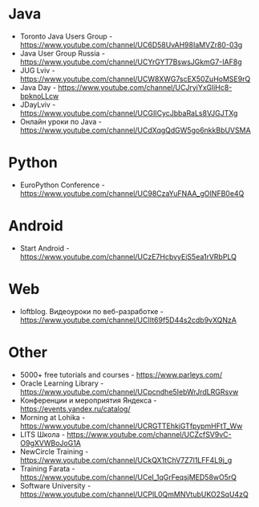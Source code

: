 Java
===

* Toronto Java Users Group - https://www.youtube.com/channel/UC6D58UvAH98IaMVZr80-03g
* Java User Group Russia - https://www.youtube.com/channel/UCYrGYT7BswsJGkmG7-IAF8g
* JUG Lviv - https://www.youtube.com/channel/UCW8XWG7scEX50ZuHoMSE9rQ
* Java Day - https://www.youtube.com/channel/UCJryiYxGliHc8-bpknoLLcw
* JDayLviv - https://www.youtube.com/channel/UCGIICycJbbaRaLs8VJGJTXg
* Онлайн уроки по Java - https://www.youtube.com/channel/UCdXqgQdGW5go6nkkBbUVSMA

Python
===

* EuroPython Conference - https://www.youtube.com/channel/UC98CzaYuFNAA_gOINFB0e4Q

Android
===

* Start Android - https://www.youtube.com/channel/UCzE7HcbvyEiS5ea1rVRbPLQ

Web
===

* loftblog. Видеоуроки по веб-разработке - https://www.youtube.com/channel/UCIIt69f5D44s2cdb9vXQNzA

Other
===

* 5000+ free tutorials and courses - https://www.parleys.com/
* Oracle Learning Library - https://www.youtube.com/channel/UCpcndhe5IebWrJrdLRGRsvw
* Конференции и мероприятия Яндекса - https://events.yandex.ru/catalog/
* Morning at Lohika - https://www.youtube.com/channel/UCRGTTEhkjGTfpypmHFtT_Ww
* LITS Школа - https://www.youtube.com/channel/UCZcfSV9vC-O9gXVWBoJoG1A
* NewCircle Training - https://www.youtube.com/channel/UCkQX1tChV7Z7l1LFF4L9j_g
* Training Farata - https://www.youtube.com/channel/UCeI_1qGrFeqsjMED58wO5rQ
* Software University - https://www.youtube.com/channel/UCPlL0QmMNVtubUKO2SqU4zQ